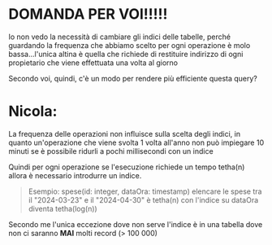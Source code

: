 # DOMANDA PER VOI!!!!!

Io non vedo la necessità di cambiare gli indici delle tabelle, perché guardando la frequenza che abbiamo scelto per ogni operazione è molo bassa...l'unica altina è quella che richiede di restituire indirizzo di ogni propietario che viene effettuata una volta al giorno

Secondo voi, quindi, c'è un modo per rendere più efficiente questa query?

# Nicola:

La frequenza delle operazioni non influisce sulla scelta degli indici,
in quanto un'operazione che viene svolta 1 volta all'anno non può
impiegare 10 minuti se è possibile ridurli a pochi millisecondi con un indice

Quindi per ogni operazione se l'esecuzione richiede un tempo
tetha(n)
allora è necessario introdurre un indice.

> Esempio: spese(id: integer, dataOra: timestamp)
> elencare le spese tra il "2024-03-23" e il "2024-04-30" è tetha(n)
> con l'indice su dataOra diventa tetha(log(n))

Secondo me l'unica eccezione dove non serve l'indice è in una tabella
dove non ci saranno **MAI** molti record (> 100 000)
